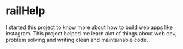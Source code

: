 # railHelp
I started this project to know more about how to build web apps like instagram. This project helped me learn alot of things about web dev, problem solving and writing clean and maintainable code.
